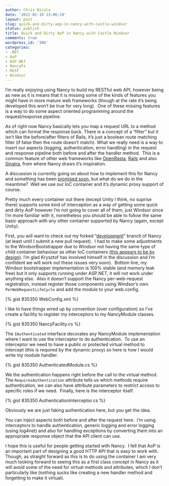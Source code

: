 ```yaml
---
author: Chris Nicola
date: '2011-02-19 13:06:19'
layout: post
slug: quick-and-dirty-aop-in-nancy-with-castle-windsor
status: publish
title: Quick and Dirty AoP in Nancy with Castle Windsor
comments: true
wordpress_id: '386'
categories:
- .NET
- AoP
- ASP.NET
- NancyFx
- REST
- Windsor
---
```


I’m really enjoying using Nancy to build my RESTful web API, however being as
new as it is means that it is missing some of the kinds of features you might
have in more mature web frameworks (though at the rate it’s being developed
this won’t be true for very long).  One of these missing features is a way to
do some aspect oriented programming around the request/response pipeline. 

As of right now Nancy basically lets you map a request URL to a method which can format the
response back. There is a concept of a “filter” but it isn’t like the
before/after filters of Rails, it’s just a boolean route matching filter (if
false then the route doesn’t match). What we really need is a way to insert our
aspects (logging, authentication, error handling) in the request and response
pipeline both before and after the handler method.  This is a common feature of
other web frameworks like [OpenRasta][1], [Rails][2] and also [Sinatra][3],
from where Nancy draws it’s inspiration.  

<!--more-->

A discussion is currently going on about how to implement this for Nancy and
something has been [promised soon][4], but what do we do in the meantime?  Well
we use our IoC container and it’s dynamic proxy support of course.  

Pretty much every container out there (except Unity I think, no suprise there)
supports some kind of interception as a way of getting some quick and dirty AoP however I’m
not going to cover all of them, just Windsor since I’m more familiar with it,
nonetheless you should be able to follow the same basic approach with any other
container supported by Nancy (again, except Unity). 

First, you will want to check out my forked “[development][5]” branch of Nancy
(at least until I submit a new pull request).  I had to make some adjustments
to the WindsorBootstrapper due to Windsor not having the same type of child
container behaviour as other IoC containers ([this appears to be by design][6]). 
I’m glad Krysztof has involved himself in the discussion and I’m confident we
will work out these issues very soon).  Bottom line, my Windsor bootstrapper
implementation is 100% stable (and memory leak free) but it only supports
running under ASP.NET, it will not work under anything else.  Also it doesn’t
support the Nancy per-web-request registration, instead register those
components using Windsor’s own `PerWebRequestLifeCycle` and add the module to
your web.config. 

{% gist 835350 WebConfig.xml %}

I like to have things wired up by convention (over configuration) so I’ve
create a facility to register my interceptors to my NancyModule classes. 

{% gist 835350 NancyFacility.cs %} 

The `IAuthenticated` interface decorates any NancyModule implementation where I
want to use the interceptor to do authentication.  To use an interceptor we
need to have a public or protected virtual method to intercept (this is
required by the dynamic proxy) so here is how I would write my module handler. 

{% gist 835350 AuthenticatedModule.cs %}

We the authentication happens right before the call to the virtual method.  The
`RequiresAuthentication` attribute tells us which methods require
authentication, we can also have attribute parameters to restrict access to
specific roles if we need.  Finally, here is the interceptor itself. 

{% gist 835350 AuthenticationInterceptor.cs %}

Obviously we are just faking authentication here, but you get the idea.  

You can inject aspects both before and after the request here.  I’m using
interceptors to handle authentication, generic logging and error logging (using
log4net) and also for handling exceptions by converting them into an
appropriate response object that the API client can use. 

I hope this is useful for people getting started with Nancy.  I fell that AoP
is an important part of designing a good HTTP API that is easy to work with. 
Though, as straight forward as this is to do using the container I am very much
looking forward to seeing this as a first class concept in Nancy as it will
avoid some of the need for virtual methods and attributes, which I don’t
particularly like (nothing sucks like creating a new handler method and
forgetting to make it virtual).

   [1]: https://github.com/openrasta/openrasta-stable/wiki/PipelineContributors
   [2]: http://api.rubyonrails.org/classes/ActionController/Caching/Actions.html
   [3]: https://github.com/sinatra/sinatra/blob/1.1.0/CHANGES
   [4]: https://groups.google.com/d/msg/nancy-web-framework/AaLKVLskUsY/xae00dsdQlcJ
   [5]: https://github.com/lucisferre/Nancy/tree/development
   [6]: https://groups.google.com/forum/?fromgroups#!topic/nancy-web-framework/tDaFWiALCD0

